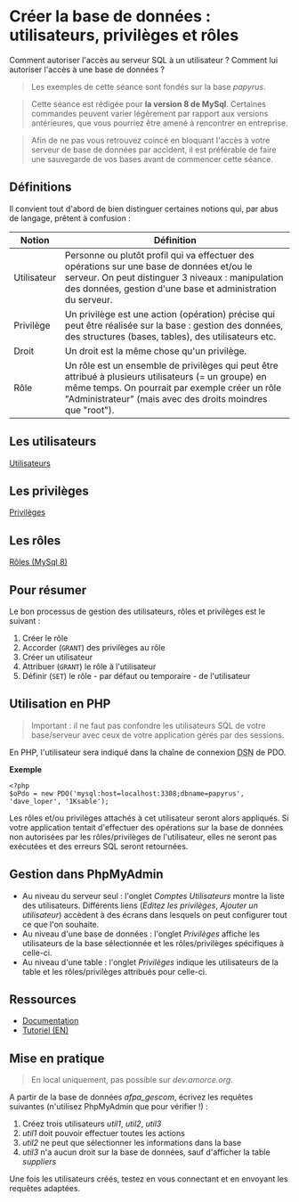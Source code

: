 # Créer la base de données : utilisateurs, privilèges et rôles

Comment autoriser l'accès au serveur SQL à un utilisateur ? Comment lui autoriser l'accès à une base de données ? 

> Les exemples de cette séance sont fondés sur la base _papyrus_.

> Cette séance est rédigée pour **la version 8 de MySql**. Certaines commandes peuvent varier légèrement par rapport aux versions antérieures, que vous pourriez être amené à rencontrer en entreprise. 

> Afin de ne pas vous retrouvez coincé en bloquant l'accès à votre serveur de base de données par accident, il est préférable de faire une sauvegarde de vos bases avant de commencer cette séance.

## Définitions

Il convient tout d'abord de bien distinguer certaines notions qui, par abus de langage, prêtent à confusion :
  
<table>
	<thead>
		<tr>
		<th>Notion</th>
		<th>Définition</th>
		</tr>
	</thead>
	<tbody>
		<tr>
		<td>Utilisateur</td>
		<td>Personne ou plutôt profil qui va effectuer des opérations sur une base de données et/ou le serveur. On peut distinguer 3 niveaux : manipulation des données, gestion d'une base et administration du serveur.</td>
		</tr>
	    <tr>
	    <td>Privilège</td>
        <td>Un privilège est une action (opération) précise qui peut être réalisée sur la base : gestion des données, des structures (bases, tables), des utilisateurs etc.</td>
	    </tr>
       	<tr>
	    <td>Droit</td>
        <td>Un droit est la même chose qu'un privilège.</td>
	    </tr>
        <tr>
		<td>Rôle</td>
        <td>Un rôle est un ensemble de privilèges qui peut être attribué à plusieurs utilisateurs (= un groupe) en même temps. On pourrait par exemple créer un rôle "Administrateur" (mais avec des droits moindres que "root").</td>
		</tr>	    
	</tbody>
</table>

## Les utilisateurs

[Utilisateurs](utilisateurs.html)

## Les privilèges

[Privilèges](privileges.html)

## Les rôles

[Rôles (MySql 8)](roles.html)

## Pour résumer   

Le bon processus de gestion des utilisateurs, rôles et privilèges est le suivant : 

1. Créer le rôle   
2. Accorder (`GRANT`) des privilèges au rôle
3. Créer un utilisateur
4. Attribuer (`GRANT`) le rôle à l'utilisateur
5. Définir (`SET`) le rôle - par défaut ou temporaire - de l'utilisateur 

## Utilisation en PHP

> Important : il ne faut pas confondre les utilisateurs SQL de votre base/serveur avec ceux de votre application gérés par des sessions.

En PHP, l'utilisateur sera indiqué dans la chaîne de connexion <abbr title="Data Source Name">DSN</abbr> de PDO.

**Exemple**

	<?php
    $oPdo = new PDO('mysql:host=localhost:3308;dbname=papyrus', 'dave_loper', '1Ksable');

Les rôles et/ou privilèges attachés à cet utilisateur seront alors appliqués. Si votre application tentait d'effectuer des opérations sur la base de données non autorisées par les rôles/privilèges de l'utilisateur, elles ne seront pas exécutées et des erreurs SQL seront retournées.  
 
## Gestion dans PhpMyAdmin

* Au niveau du serveur seul : l'onglet _Comptes Utilisateurs_ montre la liste des utilisateurs. Différents liens (_Editez les privilèges_, _Ajouter un utilisateur_) accèdent à des écrans dans lesquels on peut configurer tout ce que l'on souhaite.     
* Au niveau d'une base de données : l'onglet _Privilèges_ affiche les utilisateurs de la base sélectionnée et les rôles/privilèges spécifiques à celle-ci. 
* Au niveau d'une table : l'onglet _Privilèges_ indique les utilisateurs de la table et les rôles/privilèges attribués pour celle-ci. 

## Ressources 

* [Documentation](https://dev.mysql.com/doc/mysql-security-excerpt/8.0/en/roles.html)
* [Tutoriel (EN)](https://www.mysqltutorial.org/mysql-roles)

## Mise en pratique

> En local uniquement, pas possible sur _dev.amorce.org_.

A partir de la base de données _afpa\_gescom_, écrivez les requêtes suivantes (n'utilisez PhpMyAdmin que pour vérifier !) :

1. Créez trois utilisateurs _util1_, _util2_, _util3_
2. _util1_ doit pouvoir effectuer toutes les actions
3. _util2_ ne peut que sélectionner les informations dans la base
4. _util3_ n'a aucun droit sur la base de données, sauf d'afficher la table _suppliers_

Une fois les utilisateurs créés, testez en vous connectant et en envoyant les requêtes adaptées.
